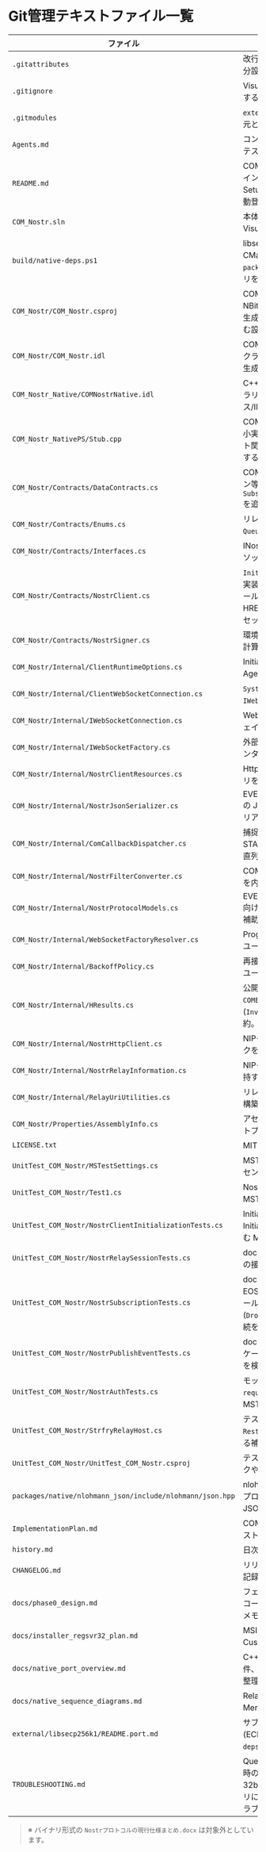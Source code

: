 # Git管理テキストファイル一覧

| ファイル | 概要 |
| --- | --- |
| `.gitattributes` | 改行コードの正規化や特定拡張子のマージ・差分設定方針を定義。 |
| `.gitignore` | Visual Studio/ .NET 開発で不要な生成物を除外するための無視設定。 |
| `.gitmodules` | `external/libsecp256k1` サブモジュールの取得元と配置先を定義。 |
| `Agents.md` | コントリビューター向けの作業ガイドラインとテスト方針を箇条書きで記載。 |
| `README.md` | COM_Nostr コンポーネントの概要、公開 COM インターフェイス、データモデル、Setup_COM_Nostr を用いた MSI 作成手順と手動登録手順をまとめた中心ドキュメント。 |
| `COM_Nostr.sln` | 本体ライブラリとテストプロジェクトを含む Visual Studio ソリューション定義。 |
| `build/native-deps.ps1` | libsecp256k1 を Debug/Release x64 で CMake ビルドし、`packages/native/libsecp256k1` へ静的ライブラリを配置するスクリプト。 |
| `COM_Nostr/COM_Nostr.csproj` | COM 対応の .NET 8 プロジェクト設定と NBitcoin.Secp256k1 依存パッケージに加え、生成済み `COM_Nostr.tlb` をアセンブリへ埋め込む設定。 |
| `COM_Nostr/COM_Nostr.idl` | COM 公開インターフェイスと列挙体、DTO コクラスをまとめた IDL 定義。タイプライブラリ生成時の基準にする。 |
| `COM_Nostr_Native/COMNostrNative.idl` | C++ ATL 版 `COM_Nostr_Native` のタイプライブラリ定義。COM_Nostr と同じインターフェイス/IID/CLSID を再宣言して移植を支える。 |
| `COM_Nostr_NativePS/Stub.cpp` | COM_Nostr_NativePS の Proxy/Stubs DLL を最小実装し、Automation 専用構成でもエクスポート関数が登録・解除処理に対応できるよう担保するスタブ。 |
| `COM_Nostr/Contracts/DataContracts.cs` | COM で公開するイベント、フィルタ、オプション等の DTO クラス群を定義し、`SubscriptionOptions.QueueOverflowStrategy` を追加。 |
| `COM_Nostr/Contracts/Enums.cs` | リレー/サブスクリプション状態に加え、`QueueOverflowStrategy` 列挙体を提供。 |
| `COM_Nostr/Contracts/Interfaces.cs` | INostrClient など COM インターフェイス群のメソッド／プロパティ契約を宣言。 |
| `COM_Nostr/Contracts/NostrClient.cs` | `Initialize`/`RespondAuth`/`Dispose` を含む COM 実装本体。`ComCallbackDispatcher` を介したコールバック直列化、`HResults` を用いた HRESULT マッピング、二重 Initialize ガード、セッション掃除を実装。 |
| `COM_Nostr/Contracts/NostrSigner.cs` | 環境変数の秘密鍵で Schnorr 署名とイベントID計算を行う COM 実装クラス。 |
| `COM_Nostr/Internal/ClientRuntimeOptions.cs` | Initialize で正規化したタイムアウトや User-Agent を保持する内部設定モデル。 |
| `COM_Nostr/Internal/ClientWebSocketConnection.cs` | `System.Net.WebSockets.ClientWebSocket` を `IWebSocketConnection` にラップする実装。 |
| `COM_Nostr/Internal/IWebSocketConnection.cs` | WebSocket 送受信を抽象化する内部インターフェイス。 |
| `COM_Nostr/Internal/IWebSocketFactory.cs` | 外部差し替え用ファクトリが実装すべき公開インターフェイス。 |
| `COM_Nostr/Internal/NostrClientResources.cs` | HttpClient/WebSocket/シリアライザのファクトリを束ねたリソースホルダー。 |
| `COM_Nostr/Internal/NostrJsonSerializer.cs` | EVENT/REQ/OK/NOTICE/EOSE/CLOSED/AUTH の JSON 変換ロジックと AUTH challenge デシリアライズを提供。 |
| `COM_Nostr/Internal/ComCallbackDispatcher.cs` | 捕捉した `SynchronizationContext` または内部 STA ワーカースレッドで COM コールバックを直列実行するディスパッチャ実装。 |
| `COM_Nostr/Internal/NostrFilterConverter.cs` | COM から渡された NostrFilter/NostrTagQuery を内部 DTO に正規化するユーティリティ。 |
| `COM_Nostr/Internal/NostrProtocolModels.cs` | EVENT/REQ/OK/NOTICE/EOSE/CLOSED/AUTH 向け内部 DTO (AuthChallenge など) を定義する補助クラス群。 |
| `COM_Nostr/Internal/WebSocketFactoryResolver.cs` | ProgID 解析とファクトリ生成・検証を担当するユーティリティ。 |
| `COM_Nostr/Internal/BackoffPolicy.cs` | 再接続時の指数バックオフ遅延を計算する内部ユーティリティ。 |
| `COM_Nostr/Internal/HResults.cs` | 公開 API で使用するカスタム HRESULT と `COMException` ヘルパー (`InvalidArgument`/`WebSocketFailure` など) を集約。 |
| `COM_Nostr/Internal/NostrHttpClient.cs` | NIP-11 メタデータ取得とコンテンツ種別チェックを行う HTTP ラッパー。 |
| `COM_Nostr/Internal/NostrRelayInformation.cs` | NIP-11 応答の JSON とサポート NIP 配列を保持する DTO。 |
| `COM_Nostr/Internal/RelayUriUtilities.cs` | リレー URL の正規化と NIP-11 エンドポイント構築を行うヘルパー。 |
| `COM_Nostr/Properties/AssemblyInfo.cs` | アセンブリのメタデータと COM 公開設定、テストプロジェクトへの InternalsVisibleTo を構成。 |
| `LICENSE.txt` | MIT License テンプレート本文。 |
| `UnitTest_COM_Nostr/MSTestSettings.cs` | MSTest のメソッド単位並列実行を有効化するアセンブリ属性を宣言。 |
| `UnitTest_COM_Nostr/Test1.cs` | NostrSigner の署名生成と検証動作を確認する MSTest テストケース群。 |
| `UnitTest_COM_Nostr/NostrClientInitializationTests.cs` | Initialize の正規化／異常系に加え、二重 Initialize と Dispose 後再利用の境界テストを含む MSTest ケース。 |
| `UnitTest_COM_Nostr/NostrRelaySessionTests.cs` | docker で strfry リレーを起動し RelaySession の接続と NIP-11 取得を検証する MSTest。 |
| `UnitTest_COM_Nostr/NostrSubscriptionTests.cs` | docker strfry を用いた購読テスト。EOSE/KeepAlive、同期コンテキスト無しでのコールバック dispatch、キュー overflow (`DropOldest`/`Throw`)、リレー再起動後の自動再接続を検証。 |
| `UnitTest_COM_Nostr/NostrPublishEventTests.cs` | docker strfry を用いた EVENT 送信の署名成功ケースと署名不正時の NOTICE/COMException を検証する MSTest。 |
| `UnitTest_COM_Nostr/NostrAuthTests.cs` | モックセッションで AUTH メッセージや `auth-required` プレフィックスの通知連携を検証する MSTest。 |
| `UnitTest_COM_Nostr/StrfryRelayHost.cs` | テストごとに strfry コンテナを起動・停止し、`RestartAsync` でリレー再起動シナリオも提供する補助ユーティリティ。 |
| `UnitTest_COM_Nostr/UnitTest_COM_Nostr.csproj` | テストプロジェクトのターゲットフレームワークや参照設定を定義。 |
| `packages/native/nlohmann_json/include/nlohmann/json.hpp` | nlohmann/json 3.11.3 の単一ヘッダー。Native プロジェクトのプリコンパイルヘッダー経由で JSON 変換に利用。 |
| `ImplementationPlan.md` | COM_Nostr_Native 移植のフェーズ別計画とテスト戦略をまとめた最新の実装ロードマップ。 |
| `history.md` | 日次の作業内容を簡潔に記録する作業ログ。 |
| `CHANGELOG.md` | リリース履歴（初版 0.1.0 の主要トピック）を記録。 |
| `docs/phase0_design.md` | フェーズ0で決定したクラス構成、WebSocket/コールバック方針、例外マッピングの詳細設計メモ。 |
| `docs/installer_regsvr32_plan.md` | MSIでcomhost DLLをregsvr32登録するためのCustom Action追加方針と検証計画。 |
| `docs/native_port_overview.md` | C++/ATL への移植対象コンポーネント、NIP 要件、Native モジュール設計、JSON サンプルを整理したサマリー。 |
| `docs/native_sequence_diagrams.md` | Relay 接続/購読と EVENT・AUTH フローの Mermaid シーケンス図をまとめた資料。 |
| `external/libsecp256k1/README.port.md` | サブモジュールのビルドオプション (ECDH/Schnorrsig、静的リンク) と `native-deps.ps1` の利用手順を記載した移植メモ。 |
| `TROUBLESHOOTING.md` | QueueOverflowStrategy、docker strfry 再起動時の注意点、PowerShell 7 の 0x800080A5、32bit/64bit 登録ミスマッチ、.NET 8 アセンブリに対する tlbexp 失敗時の対処法をまとめたトラブルシュートメモ。 |

> ※ バイナリ形式の `Nostrプロトコルの現行仕様まとめ.docx` は対象外としています。
